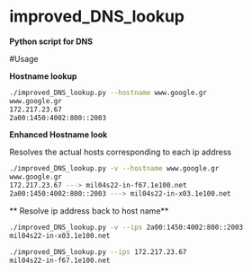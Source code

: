 # improved_DNS_lookup
**Python script for DNS**

#Usage

**Hostname lookup**

```bash
./improved_DNS_lookup.py --hostname www.google.gr                                                                                                                                       1 ↵  1383  14:53:56 
www.google.gr
172.217.23.67
2a00:1450:4002:800::2003
```

**Enhanced Hostname look**

Resolves the actual hosts corresponding to each ip address 

```bash
./improved_DNS_lookup.py -v --hostname www.google.gr                                                                                                                                      ✓  1384  14:54:15 
www.google.gr
172.217.23.67 ---> mil04s22-in-f67.1e100.net
2a00:1450:4002:800::2003 ---> mil04s22-in-x03.1e100.net
```

** Resolve ip address back to host name**

```bash
./improved_DNS_lookup.py -v --ips 2a00:1450:4002:800::2003                                                                                                                                ✓  1385  14:58:06 
mil04s22-in-x03.1e100.net
```

```bash
./improved_DNS_lookup.py --ips 172.217.23.67                                                                                                                                              ✓  1387  14:59:31 
mil04s22-in-f67.1e100.net
```



